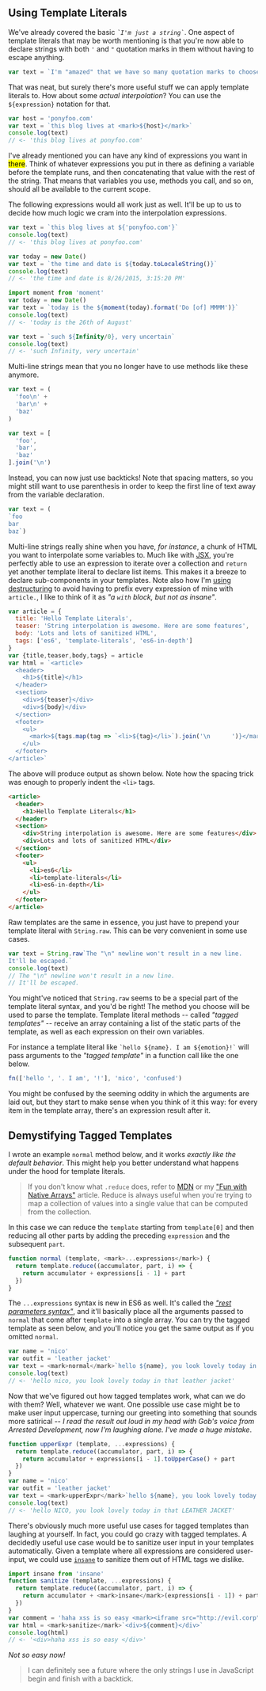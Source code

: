 ## Using Template Literals

We've already covered the basic _`` `I'm just a string` ``_. One aspect of template literals that may be worth mentioning is that you're now able to declare strings with both `'` and `"` quotation marks in them without having to escape anything.

```js
var text = `I'm "amazed" that we have so many quotation marks to choose from!`
```

That was neat, but surely there's more useful stuff we can apply template literals to. How about some _actual interpolation_? You can use the `${expression}` notation for that.

```js
var host = 'ponyfoo.com'
var text = `this blog lives at <mark>${host}</mark>`
console.log(text)
// <- 'this blog lives at ponyfoo.com'
```

I've already mentioned you can have any kind of expressions you want in <mark>there</mark>. Think of whatever expressions you put in there as defining a variable before the template runs, and then concatenating that value with the rest of the string. That means that variables you use, methods you call, and so on, should all be available to the current scope.

The following expressions would all work just as well. It'll be up to us to decide how much logic we cram into the interpolation expressions.

```js
var text = `this blog lives at ${'ponyfoo.com'}`
console.log(text)
// <- 'this blog lives at ponyfoo.com'
```

```js
var today = new Date()
var text = `the time and date is ${today.toLocaleString()}`
console.log(text)
// <- 'the time and date is 8/26/2015, 3:15:20 PM'
```

```js
import moment from 'moment'
var today = new Date()
var text = `today is the ${moment(today).format('Do [of] MMMM')}`
console.log(text)
// <- 'today is the 26th of August'
```

```js
var text = `such ${Infinity/0}, very uncertain`
console.log(text)
// <- 'such Infinity, very uncertain'
```

Multi-line strings mean that you no longer have to use methods like these anymore.

```js
var text = (
  'foo\n' +
  'bar\n' +
  'baz'
)
```

```js
var text = [
  'foo',
  'bar',
  'baz'
].join('\n')
```

Instead, you can now just use backticks! Note that spacing matters, so you might still want to use parenthesis in order to keep the first line of text away from the variable declaration.

```js
var text = (
`foo
bar
baz`)
```

Multi-line strings really shine when you have, _for instance_, a chunk of HTML you want to interpolate some variables to. Much like with [JSX][1], you're perfectly able to use an expression to iterate over a collection and `return` yet another template literal to declare list items. This makes it a breeze to declare sub-components in your templates. Note also how I'm [using destructuring][2] to avoid having to prefix every expression of mine with `article.`, I like to think of it as _"a `with` block, but not as insane"_.

```js
var article = {
  title: 'Hello Template Literals',
  teaser: 'String interpolation is awesome. Here are some features',
  body: 'Lots and lots of sanitized HTML',
  tags: ['es6', 'template-literals', 'es6-in-depth']
}
var {title,teaser,body,tags} = article
var html = `<article>
  <header>
    <h1>${title}</h1>
  </header>
  <section>
    <div>${teaser}</div>
    <div>${body}</div>
  </section>
  <footer>
    <ul>
      <mark>${tags.map(tag => `<li>${tag}</li>`).join('\n      ')}</mark>
    </ul>
  </footer>
</article>`
```

The above will produce output as shown below. Note how the spacing trick was enough to properly indent the `<li>` tags.

```html
<article>
  <header>
    <h1>Hello Template Literals</h1>
  </header>
  <section>
    <div>String interpolation is awesome. Here are some features</div>
    <div>Lots and lots of sanitized HTML</div>
  </section>
  <footer>
    <ul>
      <li>es6</li>
      <li>template-literals</li>
      <li>es6-in-depth</li>
    </ul>
  </footer>
</article>
```

Raw templates are the same in essence, you just have to prepend your template literal with `String.raw`. This can be very convenient in some use cases.

```js
var text = String.raw`The "\n" newline won't result in a new line.
It'll be escaped.`
console.log(text)
// The "\n" newline won't result in a new line.
// It'll be escaped.
```

You might've noticed that `String.raw` seems to be a special part of the template literal syntax, and you'd be right! The method you choose will be used to parse the template. Template literal methods -- called _"tagged templates"_ -- receive an array containing a list of the static parts of the template, as well as each expression on their own variables.

For instance a template literal like `` `hello ${name}. I am ${emotion}!` `` will pass arguments to the _"tagged template"_ in a function call like the one below.

```js
fn(['hello ', '. I am', '!'], 'nico', 'confused')
```

You might be confused by the seeming oddity in which the arguments are laid out, but they start to make sense when you think of it this way: for every item in the template array, there's an expression result after it.

## Demystifying Tagged Templates

I wrote an example `normal` method below, and it works _exactly like the default behavior_. This might help you better understand what happens under the hood for template literals.

> If you don't know what `.reduce` does, refer to [MDN][4] or my ["Fun with Native Arrays"][3] article. Reduce is always useful when you're trying to map a collection of values into a single value that can be computed from the collection.

In this case we can reduce the `template` starting from `template[0]` and then reducing all other parts by adding the preceding `expression` and the subsequent `part`.

```js
function normal (template, <mark>...expressions</mark>) {
  return template.reduce((accumulator, part, i) => {
    return accumulator + expressions[i - 1] + part
  })
}
```

The `...expressions` syntax is new in ES6 as well. It's called the [_"rest parameters syntax"_][6], and it'll basically place all the arguments passed to `normal` that come after `template` into a single array. You can try the tagged template as seen below, and you'll notice you get the same output as if you omitted `normal`.

```js
var name = 'nico'
var outfit = 'leather jacket'
var text = <mark>normal</mark>`hello ${name}, you look lovely today in that ${outfit}`
console.log(text)
// <- 'hello nico, you look lovely today in that leather jacket'
```

Now that we've figured out how tagged templates work, what can we do with them? Well, whatever we want. One possible use case might be to make user input uppercase, turning our greeting into something that sounds more satirical -- _I read the result out loud in my head with Gob's voice from Arrested Development, now I'm laughing alone. I've made a huge mistake_.

```js
function upperExpr (template, ...expressions) {
  return template.reduce((accumulator, part, i) => {
    return accumulator + expressions[i - 1].toUpperCase() + part
  })
}
var name = 'nico'
var outfit = 'leather jacket'
var text = <mark>upperExpr</mark>`hello ${name}, you look lovely today in that ${outfit}`
console.log(text)
// <- 'hello NICO, you look lovely today in that LEATHER JACKET'
```

There's obviously much more useful use cases for tagged templates than laughing at yourself. In fact, you could go crazy with tagged templates. A decidedly useful use case would be to sanitize user input in your templates automatically. Given a template where all expressions are considered user-input, we could use [`insane`][5] to sanitize them out of HTML tags we dislike.

```js
import insane from 'insane'
function sanitize (template, ...expressions) {
  return template.reduce((accumulator, part, i) => {
    return accumulator + <mark>insane</mark>(expressions[i - 1]) + part
  })
}
var comment = 'haha xss is so easy <mark><iframe src="http://evil.corp"></iframe></mark>'
var html = <mark>sanitize</mark>`<div>${comment}</div>`
console.log(html)
// <- '<div>haha xss is so easy </div>'
```

_Not so easy now!_

> I can definitely see a future where the only strings I use in JavaScript begin and finish with a backtick.

[1]: /articles/react-jsx-and-es6-the-weird-parts "React, JSX and ES6: The Weird Parts on Pony Foo"
[2]: /articles/es6-destructuring-in-depth "ES6 JavaScript Destructuring in Depth on Pony Foo"
[3]: /articles/fun-with-native-arrays#computing-with-reduce-reduceright "Computing with .reduce, .reduceRight on Pony Foo"
[4]: https://developer.mozilla.org/en/docs/Web/JavaScript/Reference/Global_Objects/Array/reduce "Array.prototype.reduce() – MDN"
[5]: https://github.com/bevacqua/insane "bevacqua/insane on GitHub"
[6]: https://developer.mozilla.org/en/docs/Web/JavaScript/Reference/Functions/rest_parameters "Rest parameters in ES6 – MDN"
